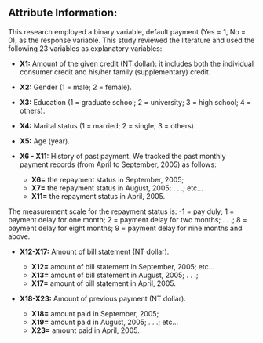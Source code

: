 ## Attribute Information:

This research employed a binary variable, default payment (Yes = 1, No = 0), as the response variable. 
This study reviewed the literature and used the following 23 variables as explanatory variables:

* **X1:** Amount of the given credit (NT dollar): it includes both the individual consumer credit and his/her family (supplementary) credit.
* **X2:** Gender (1 = male; 2 = female).
* **X3:** Education (1 = graduate school; 2 = university; 3 = high school; 4 = others).
* **X4:** Marital status (1 = married; 2 = single; 3 = others).
* **X5:** Age (year).

* **X6 - X11:** History of past payment. We tracked the past monthly payment records (from April to September, 2005) as follows:
    * **X6=** the repayment status in September, 2005;
    * **X7=** the repayment status in August, 2005; . . .;
    etc...
    * **X11=** the repayment status in April, 2005.

The measurement scale for the repayment status is: -1 = pay duly; 1 = payment delay for one month; 2 = payment delay for two months; . . .; 8 = payment delay for eight months; 9 = payment delay for nine months and above.

* **X12-X17:** Amount of bill statement (NT dollar).
    * **X12=** amount of bill statement in September, 2005;
    etc...
    * **X13=** amount of bill statement in August, 2005; . . .;
    * **X17=** amount of bill statement in April, 2005.
    
* **X18-X23:** Amount of previous payment (NT dollar).
    * **X18=** amount paid in September, 2005;
    * **X19=** amount paid in August, 2005; . . .;
    etc...
    * **X23=** amount paid in April, 2005.